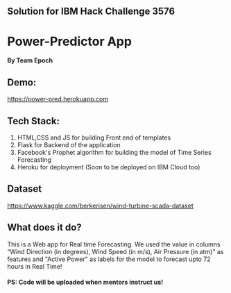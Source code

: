 ## Solution for IBM Hack Challenge 3576

# Power-Predictor App
**By Team Epoch**

## Demo:
https://power-pred.herokuapp.com

## Tech Stack:
1. HTML,CSS and JS for building Front end of templates
2. Flask for Backend of the application
3. Facebook's Prophet algorithm for building the model of Time Series Forecasting
4. Heroku for deployment (Soon to be deployed on IBM Cloud too) 

## Dataset
https://www.kaggle.com/berkerisen/wind-turbine-scada-dataset

## What does it do?
This is a Web app for Real time Forecasting. We used the value in columns  “Wind Direction (in degrees), Wind Speed (in m/s), Air Pressure (in atm)" as features and "Active Power" as labels for the model to forecast upto 72 hours in Real Time!

#### PS: Code will be uploaded when mentors instruct us!
